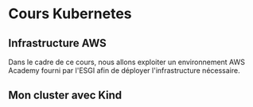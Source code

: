 # Cours Kubernetes

## Infrastructure AWS

Dans le cadre de ce cours, nous allons exploiter un environnement AWS Academy fourni par l'ESGI afin de déployer l'infrastructure nécessaire.

## Mon cluster avec Kind